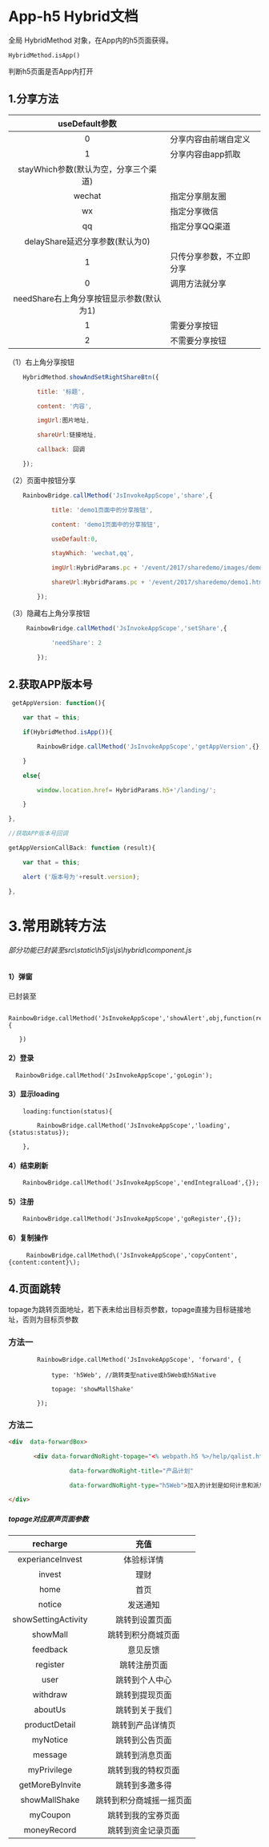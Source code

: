 # App-h5 Hybrid文档

全局 HybridMethod 对象，在App内的h5页面获得。

`HybridMethod.isApp()`

判断h5页面是否App内打开

## 1.分享方法

| useDefault参数 |  |
| :---: | :--- |
| 0 | 分享内容由前端自定义 |
| 1 | 分享内容由app抓取 |
| stayWhich参数\(默认为空，分享三个渠道\) |  |
| wechat | 指定分享朋友圈 |
| wx | 指定分享微信 |
| qq | 指定分享QQ渠道 |
| delayShare延迟分享参数\(默认为0\) |  |
| 1 | 只传分享参数，不立即分享 |
| 0 | 调用方法就分享 |
| needShare右上角分享按钮显示参数\(默认为1\) |  |
| 1 | 需要分享按钮 |
| 2 | 不需要分享按钮 |

 

（1）右上角分享按钮

```js
    HybridMethod.showAndSetRightShareBtn({

        title: '标题', 

        content: '内容',

        imgUrl:图片地址,

        shareUrl:链接地址,

        callback: 回调

    });
```

（2）页面中按钮分享

```js
    RainbowBridge.callMethod('JsInvokeAppScope','share',{

            title: 'demo1页面中的分享按钮', 

            content: 'demo1页面中的分享按钮',

            useDefault:0,

            stayWhich: 'wechat,qq',

            imgUrl:HybridParams.pc + '/event/2017/sharedemo/images/demo1.png',

            shareUrl:HybridParams.pc + '/event/2017/sharedemo/demo1.html?a=1&b=2\#asd',

        });
```

（3）隐藏右上角分享按钮

```js
     RainbowBridge.callMethod('JsInvokeAppScope','setShare',{

            'needShare': 2    

        });
```

## 2.获取APP版本号

```js
 getAppVersion: function(){   

    var that = this;

    if(HybridMethod.isApp()){

        RainbowBridge.callMethod('JsInvokeAppScope','getAppVersion',{},that.getAppVersionCallBack);

    }

    else{

        window.location.href= HybridParams.h5+'/landing/';

    }

},

//获取APP版本号回调

getAppVersionCallBack: function (result){

    var that = this;

    alert ('版本号为'+result.version);

},
```

# 3.常用跳转方法

###### 部分功能已封装至src\static\h5\js\js\hybrid\component.js

#### 1）弹窗

已封装至

```
   RainbowBridge.callMethod('JsInvokeAppScope','showAlert',obj,function(result){

   })
```

#### 2）登录

```
  RainbowBridge.callMethod('JsInvokeAppScope','goLogin');
```

#### 3）显示loading

```
    loading:function(status){

        RainbowBridge.callMethod('JsInvokeAppScope','loading',{status:status});

    },
```

#### 4）结束刷新

```
    RainbowBridge.callMethod('JsInvokeAppScope','endIntegralLoad',{});
```

#### 5）注册

```
    RainbowBridge.callMethod('JsInvokeAppScope','goRegister',{});
```

#### 6）复制操作

         RainbowBridge.callMethod\('JsInvokeAppScope','copyContent',{content:content}\);





## 

## 4.页面跳转

topage为跳转页面地址，若下表未给出目标页参数，topage直接为目标链接地址，否则为目标页参数

### 方法一

```
        RainbowBridge.callMethod('JsInvokeAppScope', 'forward', {

            type: 'h5Web', //跳转类型native或h5Web或h5Native

            topage: 'showMallShake'

        });
```

### 方法二

```HTML
<div  data-forwardBox>

       <div data-forwardNoRight-topage="<% webpath.h5 %>/help/qalist.html?q=0&a=2"

                 data-forwardNoRight-title="产品计划"

                 data-forwardNoRight-type="h5Web">加入的计划是如何计息和派息的？</div>

</div>
```

##### topage对应原声页面参数

| recharge | 充值 |
| :---: | :---: |
| experianceInvest | 体验标详情 |
| invest | 理财 |
| home | 首页 |
| notice | 发送通知 |
| showSettingActivity | 跳转到设置页面 |
| showMall | 跳转到积分商城页面 |
| feedback | 意见反馈 |
| register | 跳转注册页面 |
| user | 跳转到个人中心 |
| withdraw | 跳转到提现页面 |
| aboutUs | 跳转到关于我们 |
| productDetail | 跳转到产品详情页 |
| myNotice | 跳转到公告页面 |
| message | 跳转到消息页面 |
| myPrivilege | 跳转到我的特权页面 |
| getMoreByInvite | 跳转到多邀多得 |
| showMallShake | 跳转到积分商城摇一摇页面 |
| myCoupon | 跳转到我的宝券页面 |
| moneyRecord | 跳转到资金记录页面 |



